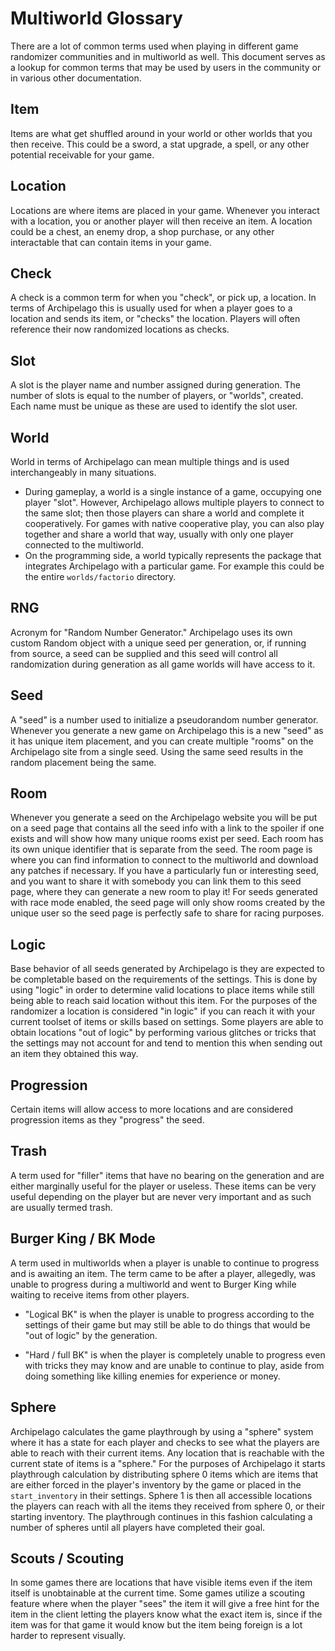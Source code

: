 # Multiworld Glossary

There are a lot of common terms used when playing in different game randomizer communities and in multiworld as well.
This document serves as a lookup for common terms that may be used by users in the community or in various other
documentation.

## Item
Items are what get shuffled around in your world or other worlds that you then receive. This could be a sword, a stat 
upgrade, a spell, or any other potential receivable for your game.

## Location
Locations are where items are placed in your game. Whenever you interact with a location, you or another player will
then receive an item. A location could be a chest, an enemy drop, a shop purchase, or any other interactable that can
contain items in your game.

## Check
A check is a common term for when you "check", or pick up, a location. In terms of Archipelago this is usually used for
when a player goes to a location and sends its item, or "checks" the location. Players will often reference their now
randomized locations as checks.

## Slot
A slot is the player name and number assigned during generation. The number of slots is equal to the number of players,
or "worlds", created. Each name must be unique as these are used to identify the slot user.

## World
World in terms of Archipelago can mean multiple things and is used interchangeably in many situations.
* During gameplay, a world is a single instance of a game, occupying one player "slot". However, 
Archipelago allows multiple players to connect to the same slot; then those players can share a world 
and complete it cooperatively. For games with native cooperative play, you can also play together and
share a world that way, usually with only one player connected to the multiworld.
* On the programming side, a world typically represents the package that integrates Archipelago with a
particular game. For example this could be the entire `worlds/factorio` directory.

## RNG
Acronym for "Random Number Generator." Archipelago uses its own custom Random object with a unique seed per generation,
or, if running from source, a seed can be supplied and this seed will control all randomization during generation as all
game worlds will have access to it.

## Seed
A "seed" is a number used to initialize a pseudorandom number generator. Whenever you generate a new game on Archipelago
this is a new "seed" as it has unique item placement, and you can create multiple "rooms" on the Archipelago site from a
single seed. Using the same seed results in the random placement being the same.

## Room
Whenever you generate a seed on the Archipelago website you will be put on a seed page that contains all the seed info
with a link to the spoiler if one exists and will show how many unique rooms exist per seed. Each room has its own 
unique identifier that is separate from the seed. The room page is where you can find information to connect to the
multiworld and download any patches if necessary. If you have a particularly fun or interesting seed, and you want to 
share it with somebody you can link them to this seed page, where they can generate a new room to play it! For seeds 
generated with race mode enabled, the seed page will only show rooms created by the unique user so the seed page is 
perfectly safe to share for racing purposes.

## Logic
Base behavior of all seeds generated by Archipelago is they are expected to be completable based on the requirements of
the settings. This is done by using "logic" in order to determine valid locations to place items while still being able
to reach said location without this item. For the purposes of the randomizer a location is considered "in logic" if you 
can reach it with your current toolset of items or skills based on settings. Some players are able to obtain locations
"out of logic" by performing various glitches or tricks that the settings may not account for and tend to mention this
when sending out an item they obtained this way.

## Progression
Certain items will allow access to more locations and are considered progression items as they "progress" the seed.

## Trash
A term used for "filler" items that have no bearing on the generation and are either marginally useful for the player
or useless. These items can be very useful depending on the player but are never very important and as such are usually
termed trash.

## Burger King / BK Mode
A term used in multiworlds when a player is unable to continue to progress and is awaiting an item. The term came to be 
after a player, allegedly, was unable to progress during a multiworld and went to Burger King while waiting to receive
items from other players.

* "Logical BK" is when the player is unable to progress according to the settings of their game but may still be able to do
things that would be "out of logic" by the generation.

* "Hard / full BK" is when the player is completely unable to progress even with tricks they may know and are unable to
continue to play, aside from doing something like killing enemies for experience or money.

## Sphere
Archipelago calculates the game playthrough by using a "sphere" system where it has a state for each player and checks
to see what the players are able to reach with their current items. Any location that is reachable with the current
state of items is a "sphere." For the purposes of Archipelago it starts playthrough calculation by distributing sphere 0
items which are items that are either forced in the player's inventory by the game or placed in the `start_inventory` in
their settings. Sphere 1 is then all accessible locations the players can reach with all the items they received from
sphere 0, or their starting inventory. The playthrough continues in this fashion calculating a number of spheres until
all players have completed their goal.

## Scouts / Scouting
In some games there are locations that have visible items even if the item itself is unobtainable at the current time.
Some games utilize a scouting feature where when the player "sees" the item it will give a free hint for the item in the
client letting the players know what the exact item is, since if the item was for that game it would know but the item
being foreign is a lot harder to represent visually.

